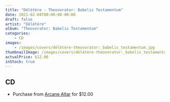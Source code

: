 ```yaml
---
title: "Délétère - Theovorator: Babelis Testamentum"
date: 2021-02-04T00:00:00-00:00
draft: false
artist: "Délétère"
album: "Theovorator: Babelis Testamentum"
categories:
    - CD
images:
    - /images/covers/délétère-theovorator:_babelis_testamentum.jpg
thumbnailImage: /images/covers/délétère-theovorator:_babelis_testamentum-thumb.jpg
actualPrice: $12.00
inStock: true
---
```


## CD
* Purchase from [Arcane Altar](https://arcanealtar.bigcartel.com/product/deletere-theovorator-babelis-testamentum-cd) for $12.00
